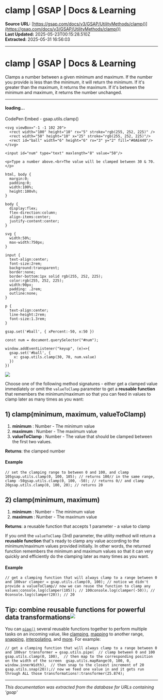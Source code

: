 # clamp | GSAP | Docs & Learning

**Source URL:** [https://gsap.com/docs/v3/GSAP/UtilityMethods/clamp()](https://gsap.com/docs/v3/GSAP/UtilityMethods/clamp())  
**Last Updated:** 2025-05-23T00:15:28.510Z  
**Extracted:** 2025-05-31 16:56:03

---

# clamp | GSAP | Docs & Learning

Clamps a number between a given minimum and maximum. If the number you provide is less than the minimum, it will return the minimum. If it's greater than the maximum, it returns the maximum. If it's between the minimum and maximum, it returns the number unchanged.

* * *

#### loading...

  CodePen Embed - gsap.utils.clamp()  

```
<svg viewBox="-1 -1 102 20">
  <rect width="100" height="10" rx="5" stroke="rgb(255, 252, 225)" />
  <rect width="50" height="10" x="25" stroke="rgb(255, 252, 225)"/>
  <rect id="ball" width="6" height="6" rx="3" y="2" fill="#0AE448"/>
</svg>

<input id="num" type="text" maxlength="8" value="50"/>

<p>Type a number above.<br>The value will be clamped between 30 & 70.</p>
```

```
html, body {
  margin:0;
  padding:0;
  width:100%;
  height:100vh;
}

body {
  display:flex;
  flex-direction:column;
  align-items:center;
  justify-content:center;
}

svg {
  width:50%;
  max-width:750px;
}

input {
  text-align:center;
  font-size:2rem;
  background:transparent;
  border:none;
  border-bottom:1px solid rgb(255, 252, 225);
  color:rgb(255, 252, 225);
  width:90px;
  padding: .2rem;
  outline:none;
}

p {
  text-align:center;
  line-height:2rem;
  font-size:1.3rem;
}
```

```
gsap.set('#ball', { xPercent:-50, x:50 })

const num = document.querySelector("#num");

window.addEventListener("keyup", (e)=>{
  gsap.set('#ball', {
    x: gsap.utils.clamp(30, 70, num.value)
  })
})
```

[![](https://assets.codepen.io/16327/internal/avatars/users/default.png?fit=crop&format=auto&height=256&version=1697554632&width=256)](https://codepen.io/GreenSock)

Choose one of the following method signatures - either get a clamped value immediately or omit the `valueToClamp` parameter to get a **reusable function** that remembers the minimum/maximum so that you can feed in values to clamp later as many times as you want:

## 1) clamp(minimum, maximum, valueToClamp)[​](#1-clampminimum-maximum-valuetoclamp "Direct link to 1) clamp(minimum, maximum, valueToClamp)")

1.  **minimum** : Number - The minimum value
2.  **maximum** : Number - The maximum value
3.  **valueToClamp** : Number - The value that should be clamped between the first two values.

**Returns**: the clamped number

#### Example[​](#example "Direct link to Example")

```
// set the clamping range to between 0 and 100, and clamp 105gsap.utils.clamp(0, 100, 105); // returns 100// in the same range, clamp -50gsap.utils.clamp(0, 100, -50); // returns 0// and clamp 20gsap.utils.clamp(0, 100, 20); // returns 20
```

## 2) clamp(minimum, maximum)[​](#2-clampminimum-maximum "Direct link to 2) clamp(minimum, maximum)")

1.  **minimum** : Number - The minimum value
2.  **maximum** : Number - The maximum value

**Returns**: a reusable function that accepts 1 parameter - a value to clamp

If you omit the `valueToClamp` (3rd) parameter, the utility method will return a **reusable function** that's ready to clamp any value according to the minimum/maximum values provided initially. In other words, the returned function remembers the minimum and maximum values so that it can very quickly and efficiently do the clamping later as many times as you want.

#### Example[​](#example-1 "Direct link to Example")

```
// get a clamping function that will always clamp to a range between 0 and 100var clamper = gsap.utils.clamp(0, 100); // notice we didn't provide a valueToClamp// now we can reuse the function to clamp any values:console.log(clamper(105)); // 100console.log(clamper(-50)); // 0console.log(clamper(20)); // 20
```

## Tip: combine reusable functions for powerful data transformations![​](#tip-combine-reusable-functions-for-powerful-data-transformations "Direct link to Tip: combine reusable functions for powerful data transformations!")

You can [`pipe()`](https://gsap.com/docs/v3/GSAP/UtilityMethods/pipe\(\)) several reusable functions together to perform multiple tasks on an incoming value, like [clamping](https://gsap.com/docs/v3/GSAP/UtilityMethods/clamp\(\)), [mapping](https://gsap.com/docs/v3/GSAP/UtilityMethods/mapRange\(\)) to another range, [snapping](https://gsap.com/docs/v3/GSAP/UtilityMethods/snap\(\)), [interpolating](https://gsap.com/docs/v3/GSAP/UtilityMethods/interpolate\(\)), and [more](https://gsap.com/docs/v3/GSAP/UtilityMethods). For example:

```
// get a clamping function that will always clamp to a range between 0 and 100var transformer = gsap.utils.pipe(  // clamp between 0 and 100  gsap.utils.clamp(0, 100),  // then map to the corresponding position on the width of the screen  gsap.utils.mapRange(0, 100, 0, window.innerWidth),  // then snap to the closest increment of 20  gsap.utils.snap(20));// now we feed one value in and it gets run through ALL those transformations!:transformer(25.874);
```

---

*This documentation was extracted from the database for URLs containing 'gsap'*
